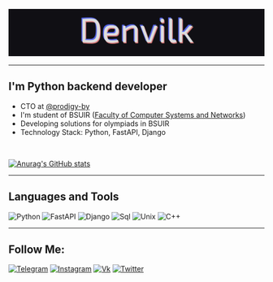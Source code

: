 [![Header](https://github.com/DenVilk/denvilk/blob/main/assets/github.png)](https://vk.com/denvilk)

---

## I'm Python backend developer

- CTO at [@prodigy-by](https://github.com/prodigy-by)
- I'm student of BSUIR ([Faculty of Computer Systems and Networks](https://github.com/fcsan-bsuir))
- Developing solutions for olympiads in BSUIR
- Technology Stack: Python, FastAPI, Django

</br>

[![Anurag's GitHub stats](https://github-readme-stats-git-masterrstaa-rickstaa.vercel.app/api?username=denvilk&count_private=true&&hide=issues,contribs&show_icons=true&bg_color=100f14&hide_border=true&title_color=dedede&text_color=5465e8&icon_color=db7979)](https://github.com/anuraghazra/github-readme-stats)

---

## Languages and Tools

![Python](https://img.shields.io/badge/-Python-090909?style=for-the-badge&logo=python&logoColor=ddea39)
![FastAPI](https://img.shields.io/badge/-Fastapi-090909?style=for-the-badge&logo=fastapi&logoColor=47C5FB)
![Django](https://img.shields.io/badge/-Framework-090909?style=for-the-badge&logo=django&logoColor=47C5FB)
![Sql](https://img.shields.io/badge/-Sql-090909?style=for-the-badge&logo=mysql&logoColor=00648B)
![Unix](https://img.shields.io/badge/-unix-090909?style=for-the-badge&logo=ubuntu&logoColor=f49821)
![C++](https://img.shields.io/badge/-C++-090909?style=for-the-badge&logo=C%2b%2b&logoColor=6296CC)

---

## Follow Me:

[![Telegram](https://img.shields.io/badge/-Telegram-090909?style=for-the-badge&logo=telegram&logoColor=27A0D9)](https://t.me/Redkliff)
[![Instagram](https://img.shields.io/badge/-Instagram-090909?style=for-the-badge&logo=instagram&logoColor=B4068E)](https://www.instagram.com/vova_velikovich)
[![Vk](https://img.shields.io/badge/-Vk-090909?style=for-the-badge&logo=Vk&logoColor=4F7DB3)](https://vk.com/denvilk)
[![Twitter](https://img.shields.io/badge/-Twitter-090909?style=for-the-badge&logo=twitter&logoColor=1C9DEB)](https://twitter.com/vova_velikovich)
